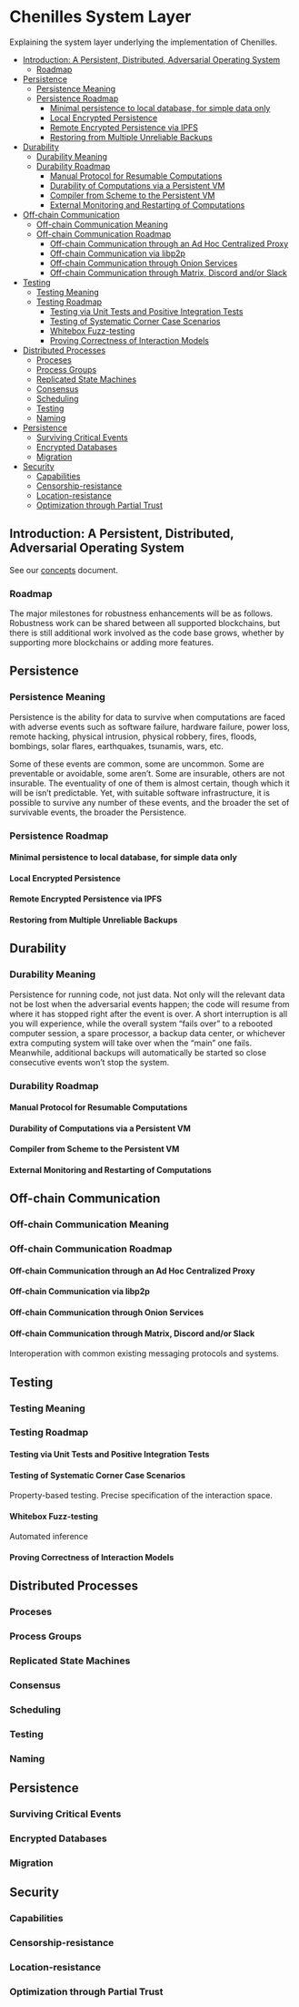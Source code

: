 # Chenilles System Layer

Explaining the system layer underlying the implementation of Chenilles.

  - [Introduction: A Persistent, Distributed, Adversarial Operating System](#introduction:-a-persistent,-distributed,-adversarial-operating-system)
    - [Roadmap](#roadmap)
  - [Persistence](#persistence)
    - [Persistence Meaning](#persistence-meaning)
    - [Persistence Roadmap](#persistence-roadmap)
      - [Minimal persistence to local database, for simple data only](#minimal-persistence-to-local-database,-for-simple-data-only)
      - [Local Encrypted Persistence](#local-encrypted-persistence)
      - [Remote Encrypted Persistence via IPFS](#remote-encrypted-persistence-via-ipfs)
      - [Restoring from Multiple Unreliable Backups](#restoring-from-multiple-unreliable-backups)
  - [Durability](#durability)
    - [Durability Meaning](#durability-meaning)
    - [Durability Roadmap](#durability-roadmap)
      - [Manual Protocol for Resumable Computations](#manual-protocol-for-resumable-computations)
      - [Durability of Computations via a Persistent VM](#durability-of-computations-via-a-persistent-vm)
      - [Compiler from Scheme to the Persistent VM](#compiler-from-scheme-to-the-persistent-vm)
      - [External Monitoring and Restarting of Computations](#external-monitoring-and-restarting-of-computations)
  - [Off-chain Communication](#off-chain-communication)
    - [Off-chain Communication Meaning](#off-chain-communication-meaning)
    - [Off-chain Communication Roadmap](#off-chain-communication-roadmap)
      - [Off-chain Communication through an Ad Hoc Centralized Proxy](#off-chain-communication-through-an-ad-hoc-centralized-proxy)
      - [Off-chain Communication via libp2p](#off-chain-communication-via-libp2p)
      - [Off-chain Communication through Onion Services](#off-chain-communication-through-onion-services)
      - [Off-chain Communication through Matrix, Discord and/or Slack](#off-chain-communication-through-matrix,-discord-and/or-slack)
  - [Testing](#testing)
    - [Testing Meaning](#testing-meaning)
    - [Testing Roadmap](#testing-roadmap)
      - [Testing via Unit Tests and Positive Integration Tests](#testing-via-unit-tests-and-positive-integration-tests)
      - [Testing of Systematic Corner Case Scenarios](#testing-of-systematic-corner-case-scenarios)
      - [Whitebox Fuzz-testing](#whitebox-fuzz-testing)
      - [Proving Correctness of Interaction Models](#proving-correctness-of-interaction-models)
  - [Distributed Processes](#distributed-processes)
    - [Proceses](#proceses)
    - [Process Groups](#process-groups)
    - [Replicated State Machines](#replicated-state-machines)
    - [Consensus](#consensus)
    - [Scheduling](#scheduling)
    - [Testing](#testing)
    - [Naming](#naming)
  - [Persistence](#persistence)
    - [Surviving Critical Events](#surviving-critical-events)
    - [Encrypted Databases](#encrypted-databases)
    - [Migration](#migration)
  - [Security](#security)
    - [Capabilities](#capabilities)
    - [Censorship-resistance](#censorship-resistance)
    - [Location-resistance](#location-resistance)
    - [Optimization through Partial Trust](#optimization-through-partial-trust)

## Introduction: A Persistent, Distributed, Adversarial Operating System

See our [concepts](concepts.md#system-robustness) document.

### Roadmap

The major milestones for robustness enhancements will be as follows.
Robustness work can be shared between all supported blockchains, but
there is still additional work involved as the code base grows,
whether by supporting more blockchains or adding more features.

## Persistence

### Persistence Meaning

Persistence is the ability for data to survive when computations are faced
with adverse events such as software failure, hardware failure, power loss,
remote hacking, physical intrusion, physical robbery, fires, floods, bombings,
solar flares, earthquakes, tsunamis, wars, etc.

Some of these events are common, some are uncommon.
Some are preventable or avoidable, some aren’t.
Some are insurable, others are not insurable.
The eventuality of one of them is almost certain,
though which it will be isn’t predictable.
Yet, with suitable software infrastructure, it is possible to survive
any number of these events, and the broader the set of survivable events,
the broader the Persistence.

### Persistence Roadmap

#### Minimal persistence to local database, for simple data only

#### Local Encrypted Persistence

#### Remote Encrypted Persistence via IPFS

#### Restoring from Multiple Unreliable Backups

## Durability

### Durability Meaning

Persistence for running code, not just data.
Not only will the relevant data not be lost when the adversarial events happen;
the code will resume from where it has stopped right after the event is over.
A short interruption is all you will experience,
while the overall system “fails over” to a rebooted computer session,
a spare processor, a backup data center, or whichever extra computing system
will take over when the “main” one fails.
Meanwhile, additional backups will automatically be started so
close consecutive events won’t stop the system.

### Durability Roadmap

#### Manual Protocol for Resumable Computations

#### Durability of Computations via a Persistent VM

#### Compiler from Scheme to the Persistent VM

#### External Monitoring and Restarting of Computations

## Off-chain Communication

### Off-chain Communication Meaning

### Off-chain Communication Roadmap

#### Off-chain Communication through an Ad Hoc Centralized Proxy

#### Off-chain Communication via libp2p

#### Off-chain Communication through Onion Services

#### Off-chain Communication through Matrix, Discord and/or Slack

Interoperation with common existing messaging protocols and systems.

## Testing

### Testing Meaning

### Testing Roadmap

#### Testing via Unit Tests and Positive Integration Tests

#### Testing of Systematic Corner Case Scenarios

Property-based testing.
Precise specification of the interaction space.

#### Whitebox Fuzz-testing

Automated inference

#### Proving Correctness of Interaction Models

## Distributed Processes

### Proceses

### Process Groups

### Replicated State Machines

### Consensus

### Scheduling

### Testing

### Naming

## Persistence

### Surviving Critical Events

### Encrypted Databases

### Migration

## Security

### Capabilities

### Censorship-resistance

### Location-resistance

### Optimization through Partial Trust

